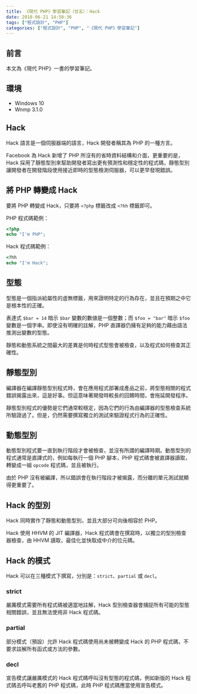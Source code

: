 ```yaml
---
title: 《現代 PHP》學習筆記（廿五）：Hack
date: 2018-06-21 14:50:36
tags: ["程式設計", "PHP"]
categories: ["程式設計", "PHP", "《現代 PHP》學習筆記"]
---
```


## 前言

本文為《現代 PHP》一書的學習筆記。

## 環境

- Windows 10
- Wnmp 3.1.0

## Hack

Hack 語言是一個伺服器端的語言，Hack 開發者稱其為 PHP 的一種方言。

Facebook 為 Hack 新增了 PHP 所沒有的省時資料結構和介面，更重要的是，Hack 採用了靜態型別來幫助開發者寫出更有預測性和穩定性的程式碼，靜態型別讓開發者在開發階段使用接近即時的型態檢測伺服器，可以更早發現錯誤。

## 將 PHP 轉變成 Hack

要將 PHP 轉變成 Hack，只要將 `<?php` 標籤改成 `<?hh` 標籤即可。

PHP 程式碼範例：

```php
<?php
echo "I'm PHP";
```

Hack 程式碼範例：

```php
<?hh
echo "I'm Hack";
```

## 型態

型態是一個指派給屬性的虛無標籤，用來證明特定的行為存在，並且在預期之中它是根本性的正確。

表達式 `$bar = 14` 暗示 `$bar` 變數的數値是一個整數；而 `$foo = "bar"` 暗示 `$foo` 變數是一個字串。即使沒有明確的註解，PHP 直譯器仍擁有足夠的能力藉由語法推測出變數的型態。

靜態和動態系統之間最大的差異是何時程式型態會被檢查，以及程式如何檢查其正確性。

## 靜態型別

編譯器在編譯靜態型別程式時，會在應用程式部署成產品之前，將型態相關的程式錯誤揭露出來，這是好事。但這意味著開發時較長的回饋時間，會拖延開發程序。

靜態型別程式的優勢是它們通常較穩定，因為它們的行為由編譯器的型態檢查系統所驗證過了。但是，仍然需要撰寫獨立的測試來驗證程式行為的正確性。

## 動態型別

動態型別程式要一直到執行階段才會被檢查，並沒有所謂的編譯時期。動態型別的程式通常是直譯式的，例如每執行一個 PHP 腳本，PHP 程式碼會被直譯器讀取，轉變成一組 `opcode` 程式碼，並且被執行。

由於 PHP 沒有被編譯，所以錯誤會在執行階段才被揭露，而分離的單元測試就顯得更重要了。

## Hack 的型別

Hack 同時實作了靜態和動態型別，並且大部分可向後相容於 PHP。

Hack 使用 HHVM 的 JIT 編譯器，Hack 程式碼會在撰寫時，以獨立的型別檢查器檢查，由 HHVM 讀取，最佳化並快取成中介的位元碼。

## Hack 的模式

Hack 可以在三種模式下撰寫，分別是：`strict`、`partial` 或 `decl`。

### strict

嚴厲模式需要所有程式碼被適當地註解，Hack 型別檢查器會捕捉所有可能的型態相關錯誤，並且無法使用非 Hack 程式碼。

### partial

部分模式（預設）允許 Hack 程式碼使用尚未被轉變成 Hack 的 PHP 程式碼，不要求註解所有函式或方法的參數。

### decl

宣告模式讓嚴厲模式的 Hack 程式碼呼叫沒有型態的程式碼，例如新版的 Hack 程式碼去呼叫老舊的 PHP 程式碼，此時 PHP 程式碼應當使用宣告模式。
